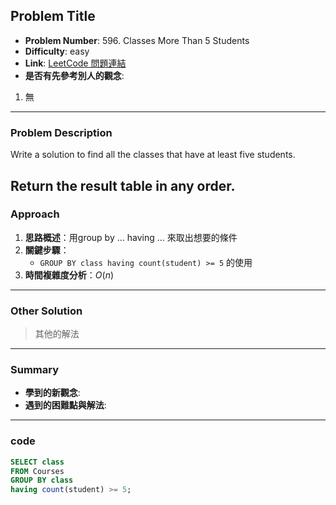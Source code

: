 ## Problem Title

- **Problem Number**:  596. Classes More Than 5 Students
- **Difficulty**: easy
- **Link**: [LeetCode 問題連結](https://leetcode.com/problems/classes-more-than-5-students/description/?envType=study-plan-v2&envId=top-sql-50)
- **是否有先參考別人的觀念**:
1. 無
---

### Problem Description

Write a solution to find all the classes that have at least five students.

Return the result table in any order.
---

### Approach

1. **思路概述**：用group by ... having ... 來取出想要的條件
2. **關鍵步驟**：
    - `GROUP BY class having count(student) >= 5` 的使用
3. **時間複雜度分析**：$O(n)$

---

### Other Solution

> 其他的解法

---
### Summary

- **學到的新觀念**:
- **遇到的困難點與解法**:

---

### code
```sql
SELECT class
FROM Courses
GROUP BY class
having count(student) >= 5;
```
